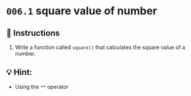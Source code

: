 # `006.1` square value of number

## 📝 Instructions

1. Write a function called `square()` that calculates the square value of a number.

## 💡 Hint:

+ Using the `**` operator
